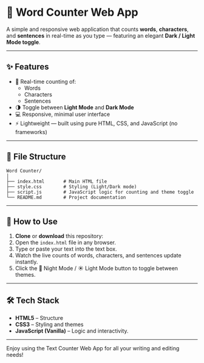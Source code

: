 
# 🧮 Word Counter Web App

A simple and responsive web application that counts **words**, **characters**, and **sentences** in real-time as you type — featuring an elegant **Dark / Light Mode toggle**.

***

## ✨ Features

- 📝 Real-time counting of:
  - Words  
  - Characters  
  - Sentences  
- 🌗 Toggle between **Light Mode** and **Dark Mode**  
- 💻 Responsive, minimal user interface  
- ⚡ Lightweight — built using pure HTML, CSS, and JavaScript (no frameworks)

***

## 🧩 File Structure

```
Word Counter/
│
├── index.html       # Main HTML file
├── style.css        # Styling (Light/Dark mode)
├── script.js        # JavaScript logic for counting and theme toggle
└── README.md        # Project documentation
```


***

## 🚀 How to Use

1. **Clone** or **download** this repository:  
2. Open the `index.html` file in any browser.
3. Type or paste your text into the text box.
4. Watch the live counts of words, characters, and sentences update instantly.
5. Click the 🌙 Night Mode / ☀️ Light Mode button to toggle between themes.

***

## 🛠️ Tech Stack

- **HTML5** – Structure  
- **CSS3** – Styling and themes  
- **JavaScript (Vanilla)** – Logic and interactivity.

***

Enjoy using the Text Counter Web App for all your writing and editing needs!